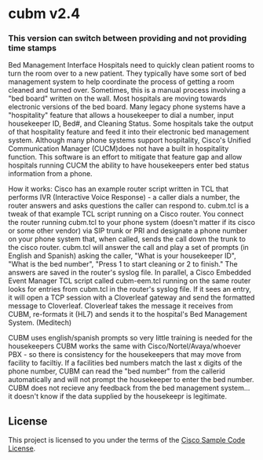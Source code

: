 # cubm v2.4
### This version can switch between providing and not providing time stamps
Bed Management Interface
Hospitals need to quickly clean patient rooms to turn the room over to a new patient.  They typically have some sort of bed management system to help coordinate the process of getting a room cleaned and turned over.  Sometimes, this is a manual process involving a "bed board" written on the wall.  Most hospitals are moving towards electronic versions of the bed board.
Many legacy phone systems have a "hospitality" feature that allows a housekeeper to dial a number, input housekeeper ID, Bed#, and Cleaning Status.  Some hospitals take the output of that hospitality feature and feed it into their electronic bed management system.  Although many phone systems support hospitality, Cisco's Unified Communication Manager (CUCM)does not have a built in hospitality function.  This software is an effort to mitigate that feature gap and allow hospitals running CUCM the ability to have housekeepers enter bed status information from a phone.  

How it works:
Cisco has an example router script written in TCL that performs IVR (Interactive Voice Response) - a caller dials a number, the router answers and asks questions the caller can respond to.  cubm.tcl is a tweak of that example TCL script running on a Cisco router.  You connect the router running cubm.tcl to your phone system (doesn't matter if its cisco or some other vendor) via SIP trunk or PRI and designate a phone number on your phone system that, when called, sends the call down the trunk to the cisco router.  cubm.tcl will answer the call and play a set of prompts (in English and Spanish) asking the caller, "What is your housekeeper ID", "What is the bed number", "Press 1 to start cleaning or 2 to finish."  The answers are saved in the router's syslog file.  In parallel, a Cisco Embedded Event Manager TCL script called cubm-eem.tcl running on the same router looks for entries from cubm.tcl in the router's syslog file.  If it sees an entry, it will open a TCP session with a Cloverleaf gateway and send the formatted message to Cloverleaf.  Cloverleaf takes the message it receives from CUBM, re-formats it (HL7) and sends it to the hospital's Bed Management System. (Meditech)


CUBM uses english/spanish prompts so very little training is needed for the housekeepers
CUBM works the same with Cisco/Nortel/Avaya/whoever PBX - so there is consistency for the housekeepers that may move from facility to faciltiy.
If a facilities bed numbers match the last x digits of the phone number, CUBM can read the "bed number" from the callerid automatically and will not prompt the housekeeper to enter the bed number.
CUBM does not recieve any feedback from the bed management system... it doesn't know if the data supplied by the housekeepr is legitimate.

## License

This project is licensed to you under the terms of the [Cisco Sample
Code License](./LICENSE).
